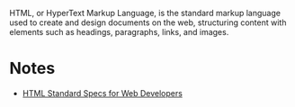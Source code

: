HTML, or HyperText Markup Language, is the standard markup language used to create and design documents on the web, structuring content with elements such as headings, paragraphs, links, and images.

# Notes

* [HTML Standard Specs for Web Developers](https://html.spec.whatwg.org/dev/)
